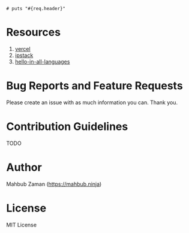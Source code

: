 ```
# puts "#{req.header}"
```

Resources
============
1. [vercel](https://vercel.com/docs/edge-network/headers#inlinecode)
2. [ipstack](https://ipstack.com/)
3. [hello-in-all-languages](https://github.com/stathisg/hello-in-all-languages)

Bug Reports and Feature Requests
============
Please create an issue with as much information you can. Thank you.

Contribution Guidelines
============
TODO

Author
============
Mahbub Zaman (https://mahbub.ninja)

License
============
MIT License
